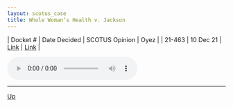 ```yaml
---
layout: scotus_case
title: Whole Woman’s Health v. Jackson
---
```


| Docket # | Date Decided | SCOTUS Opinion | Oyez |
| 21-463 | 10 Dec 21 | [Link](https://www.supremecourt.gov/opinions/21pdf/595us1r4_0861.pdf) | [Link](https://www.oyez.org/cases/2021/21-463) |

<audio controls>
   <source src='./resources/21-463.mp3' type='audio/mpeg'>
</audio>

<object data='./resources/21-463.pdf' type='application/pdf'></object>

---

[Up](./README.md)